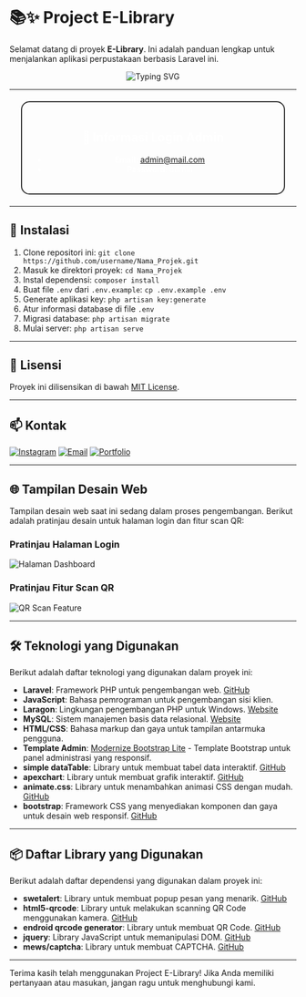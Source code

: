 # 📚✨ Project E-Library

Selamat datang di proyek **E-Library**. Ini adalah panduan lengkap untuk menjalankan aplikasi perpustakaan berbasis Laravel ini.

<p align="center">
  <img src="https://readme-typing-svg.herokuapp.com?font=Roboto&size=30&color=FFFFFF&center=true&vCenter=true&width=500&height=70&lines=Libranation+Perpustakaan" alt="Typing SVG">
</p>

---

<div align="center" style="margin: 20px; padding: 20px; border-radius: 15px; border: 2px solid #333; color: white; background-color: transparent; background-image: url('https://cdn.pixabay.com/photo/2016/12/26/17/28/background-1932466_960_720.png'); background-size: cover; background-blend-mode: multiply; animation: gradient-bg 15s ease infinite;">

## 🔐 Informasi Login Admin

- **Email**: admin@mail.com
- **Password**: admin

</div>

---

## 🚀 Instalasi

1. Clone repositori ini: `git clone https://github.com/username/Nama_Projek.git`
2. Masuk ke direktori proyek: `cd Nama_Projek`
3. Instal dependensi: `composer install`
4. Buat file `.env` dari `.env.example`: `cp .env.example .env`
5. Generate aplikasi key: `php artisan key:generate`
6. Atur informasi database di file `.env`
7. Migrasi database: `php artisan migrate`
8. Mulai server: `php artisan serve`

---

## 📝 Lisensi

Proyek ini dilisensikan di bawah [MIT License](LICENSE).

---

## 📫 Kontak

[![Instagram](https://img.shields.io/badge/Instagram-E4405F?style=for-the-badge&logo=instagram&logoColor=white)](https://www.instagram.com/muh.salfazi/)
[![Email](https://img.shields.io/badge/Email-7289DA?style=for-the-badge&logo=gmail&logoColor=white)](mailto:if22.muhamadfauzi@mhs.ubpkarawang.ac.id)
[![Portfolio](https://img.shields.io/badge/Portfolio-000000?style=for-the-badge&logo=next.js&logoColor=white)](https://muhsalfazi-profile.netlify.app/)

---

## 🌐 Tampilan Desain Web

Tampilan desain web saat ini sedang dalam proses pengembangan. Berikut adalah pratinjau desain untuk halaman login dan fitur scan QR:

### Pratinjau Halaman Login

![Halaman Dashboard](![image](https://github.com/muhSalfazi/project_E-library/assets/121502387/e1fae2a1-1605-4258-8087-a340450e7084)
)

### Pratinjau Fitur Scan QR

![QR Scan Feature](https://github.com/muhSalfazi/project_E-library/assets/121502387/7a6773ca-d9f5-46c4-b77c-f671b3b4bfbb)

---

## 🛠️ Teknologi yang Digunakan

Berikut adalah daftar teknologi yang digunakan dalam proyek ini:

- **Laravel**: Framework PHP untuk pengembangan web. [GitHub](https://github.com/laravel/laravel)
- **JavaScript**: Bahasa pemrograman untuk pengembangan sisi klien.
- **Laragon**: Lingkungan pengembangan PHP untuk Windows. [Website](https://laragon.org/)
- **MySQL**: Sistem manajemen basis data relasional. [Website](https://www.mysql.com/)
- **HTML/CSS**: Bahasa markup dan gaya untuk tampilan antarmuka pengguna.
- **Template Admin**: [Modernize Bootstrap Lite](https://demos.adminmart.com/free/bootstrap/modernize-bootstrap-lite/src/html/index.html) - Template Bootstrap untuk panel administrasi yang responsif.
- **simple dataTable**: Library untuk membuat tabel data interaktif. [GitHub](https://github.com/fiduswriter/Simple-DataTables)
- **apexchart**: Library untuk membuat grafik interaktif. [GitHub](https://github.com/apexcharts/apexcharts.js)
- **animate.css**: Library untuk menambahkan animasi CSS dengan mudah. [GitHub](https://github.com/animate-css/animate.css)
- **bootstrap**: Framework CSS yang menyediakan komponen dan gaya untuk desain web responsif. [GitHub](https://github.com/twbs/bootstrap)

---

## 📦 Daftar Library yang Digunakan

Berikut adalah daftar dependensi yang digunakan dalam proyek ini:

- **swetalert**: Library untuk membuat popup pesan yang menarik. [GitHub](https://github.com/sweetalert2/sweetalert2)
- **html5-qrcode**: Library untuk melakukan scanning QR Code menggunakan kamera. [GitHub](https://github.com/mebjas/html5-qrcode)
- **endroid qrcode generator**: Library untuk membuat QR Code. [GitHub](https://github.com/endroid/qr-code)
- **jquery**: Library JavaScript untuk memanipulasi DOM. [GitHub](https://github.com/jquery/jquery)
- **mews/captcha**: Library untuk membuat CAPTCHA. [GitHub](https://github.com/mewebstudio/captcha)

---

Terima kasih telah menggunakan Project E-Library! Jika Anda memiliki pertanyaan atau masukan, jangan ragu untuk menghubungi kami.
